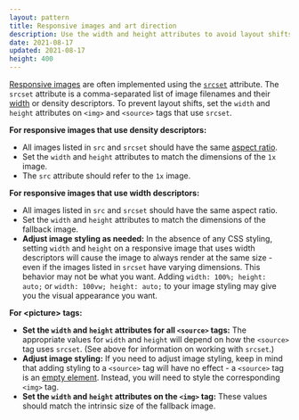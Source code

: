 ```yaml
---
layout: pattern
title: Responsive images and art direction
description: Use the width and height attributes to avoid layout shifts
date: 2021-08-17
updated: 2021-08-17
height: 400
---
```


[Responsive
images](https://developer.mozilla.org/en-US/docs/Learn/HTML/Multimedia_and_embedding/Responsive_images)
are often implemented using the
[`srcset`](https://developer.mozilla.org/en-US/docs/Web/HTML/Element/img#attr-srcset)
attribute. The `srcset` attribute is a comma-separated list of image filenames
and their
[width](https://html.spec.whatwg.org/multipage/images.html#width-descriptor) or
density descriptors. To prevent layout shifts, set the `width` and `height`
attributes on `<img>` and `<source>` tags that use `srcset`.



**For responsive images that use density descriptors:**

* All images listed in `src` and `srcset` should have the same [aspect
  ratio](https://en.wikipedia.org/wiki/Aspect_ratio_(image)).
* Set the `width` and `height` attributes to match the dimensions of the `1x`
  image.
* The `src` attribute should refer to the `1x` image.

**For responsive images that use width descriptors:**
* All images listed in `src` and `srcset` should have the same aspect ratio.
* Set the `width` and `height` attributes to match the dimensions of the
  fallback image.
* **Adjust image styling as needed:** In the absence of any CSS styling, setting
  `width` and `height` on a responsive image that uses width descriptors will
  cause the image to always render at the same size - even if the images listed
  in `srcset` have varying dimensions. This behavior may not be what you want.
  Adding `width: 100%; height: auto;` or `width: 100vw; height: auto;` to your
  image styling may give you the visual appearance you want.

**For &lt;picture&gt; tags:**

* **Set the `width` and `height` attributes for all `<source>` tags:** The
  appropriate values for `width` and `height` will depend on how the `<source>`
  tag uses `srcset`. (See above for information on working with `srcset`.)
* **Adjust image styling:** If you need to adjust image styling, keep in mind
  that adding styling to a `<source>` tag will have no effect - a `<source>` tag
  is an [empty
  element](https://developer.mozilla.org/en-US/docs/Web/HTML/Element/source).
  Instead, you will need to style the corresponding `<img>` tag.
* **Set the `width` and `height` attributes on the `<img>` tag:** These values
  should match the intrinsic size of the fallback image.